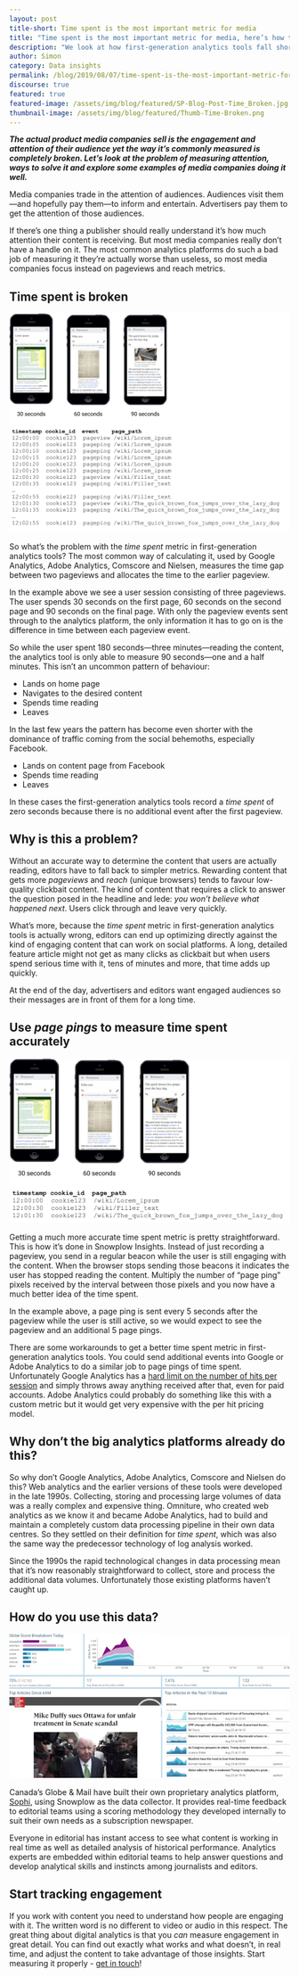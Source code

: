 ```yaml
---
layout: post
title-short: Time spent is the most important metric for media
title: "Time spent is the most important metric for media, here’s how to get it right"
description: "We look at how first-generation analytics tools fall short of accurately measuring the time spent metric and how Snowplow Insights gets it right."
author: Simon
category: Data insights
permalink: /blog/2019/08/07/time-spent-is-the-most-important-metric-for-media/
discourse: true
featured: true
featured-image: /assets/img/blog/featured/SP-Blog-Post-Time_Broken.jpg
thumbnail-image: /assets/img/blog/featured/Thumb-Time-Broken.png
---
```


**_The actual product media companies sell is the engagement and attention of their audience yet the way it’s commonly measured is completely broken. Let’s look at the problem of measuring attention, ways to solve it and explore some examples of media companies doing it well._**

Media companies trade in the attention of audiences. Audiences visit them—and hopefully pay them—to inform and entertain. Advertisers pay them to get the attention of those audiences.

If there’s one thing a publisher should really understand it’s how much attention their content is receiving. But most media companies really don’t have a handle on it. The most common analytics platforms do such a bad job of measuring it they’re actually worse than useless, so most media companies focus instead on pageviews and reach metrics.


## Time spent is broken

![Time Spent][time-spent]

So what’s the problem with the _time spent_ metric in first-generation analytics tools? The most common way of calculating it, used by Google Analytics, Adobe Analytics, Comscore and Nielsen, measures the time gap between two pageviews and allocates the time to the earlier pageview.

In the example above we see a user session consisting of three pageviews. The user spends 30 seconds on the first page, 60 seconds on the second page and 90 seconds on the final page. With only the pageview events sent through to the analytics platform, the only information it has to go on is the difference in time between each pageview event.

So while the user spent 180 seconds—three minutes—reading the content, the analytics tool is only able to measure 90 seconds—one and a half minutes. This isn’t an uncommon pattern of behaviour:



*   Lands on home page
*   Navigates to the desired content
*   Spends time reading
*   Leaves

In the last few years the pattern has become even shorter with the dominance of traffic coming from the social behemoths, especially Facebook.



*   Lands on content page from Facebook
*   Spends time reading
*   Leaves

In these cases the first-generation analytics tools record a _time spent_ of zero seconds because there is no additional event after the first pageview.


## Why is this a problem?

Without an accurate way to determine the content that users are actually reading, editors have to fall back to simpler metrics. Rewarding content that gets more _pageviews_ and _reach_ (unique browsers) tends to favour low-quality clickbait content. The kind of content that requires a click to answer the question posed in the headline and lede: _you won’t believe what happened next_. Users click through and leave very quickly.

What’s more, because the _time spent_ metric in first-generation analytics tools is actually wrong, editors can end up optimizing directly against the kind of engaging content that can work on social platforms. A long, detailed feature article might not get as many clicks as clickbait but when users spend serious time with it, tens of minutes and more, that time adds up quickly.

At the end of the day, advertisers and editors want engaged audiences so their messages are in front of them for a long time.


## Use _page pings_ to measure time spent accurately


![Page Ping][page-ping]

Getting a much more accurate time spent metric is pretty straightforward. This is how it’s done in Snowplow Insights. Instead of just recording a pageview, you send in a regular beacon while the user is still engaging with the content. When the browser stops sending those beacons it indicates the user has stopped reading the content. Multiply the number of “page ping” pixels received by the interval between those pixels and you now have a much better idea of the time spent.

In the example above, a page ping is sent every 5 seconds after the pageview while the user is still active, so we would expect to see the pageview and an additional 5 page pings.

There are some workarounds to get a better time spent metric in first-generation analytics tools. You could send additional events into Google or Adobe Analytics to do a similar job to page pings of time spent. Unfortunately Google Analytics has a [hard limit on the number of hits per session](https://developers.google.com/analytics/devguides/collection/analyticsjs/limits-quotas#universal_properties) and simply throws away anything received after that, even for paid accounts. Adobe Analytics could probably do something like this with a custom metric but it would get very expensive with the per hit pricing model.


## Why don’t the big analytics platforms already do this?

So why don’t Google Analytics, Adobe Analytics, Comscore and Nielsen do this? Web analytics and the earlier versions of these tools were developed in the late 1990s. Collecting, storing and processing large volumes of data was a really complex and expensive thing. Omniture, who created web analytics as we know it and became Adobe Analytics, had to build and maintain a completely custom data processing pipeline in their own data centres. So they settled on their definition for _time spent_, which was also the same way the predecessor technology of log analysis worked.

Since the 1990s the rapid technological changes in data processing mean that it’s now reasonably straightforward to collect, store and process the additional data volumes. Unfortunately those existing platforms haven’t caught up.


## How do you use this data?


![See Data][see-data]





Canada’s Globe & Mail have built their own proprietary analytics platform, [Sophi](https://sophi.io/), using Snowplow as the data collector. It provides real-time feedback to editorial teams using a scoring methodology they developed internally to suit their own needs as a subscription newspaper.

Everyone in editorial has instant access to see what content is working in real time as well as detailed analysis of historical performance. Analytics experts are embedded within editorial teams to help answer questions and develop analytical skills and instincts among journalists and editors.


## Start tracking engagement

If you work with content you need to understand how people are engaging with it. The written word is no different to video or audio in this respect. The great thing about digital analytics is that you _can_ measure engagement in great detail. You can find out exactly what works and what doesn’t, in real time, and adjust the content to take advantage of those insights. Start measuring it properly - [get in touch](https://snowplowanalytics.com/request-demo/)!






[page-ping]: /assets/img/blog/2019/08/time-spent/page-ping.png
[see-data]: /assets/img/blog/2019/08/time-spent/see-data.png
[time-spent]: /assets/img/blog/2019/08/time-spent/time-spent.png